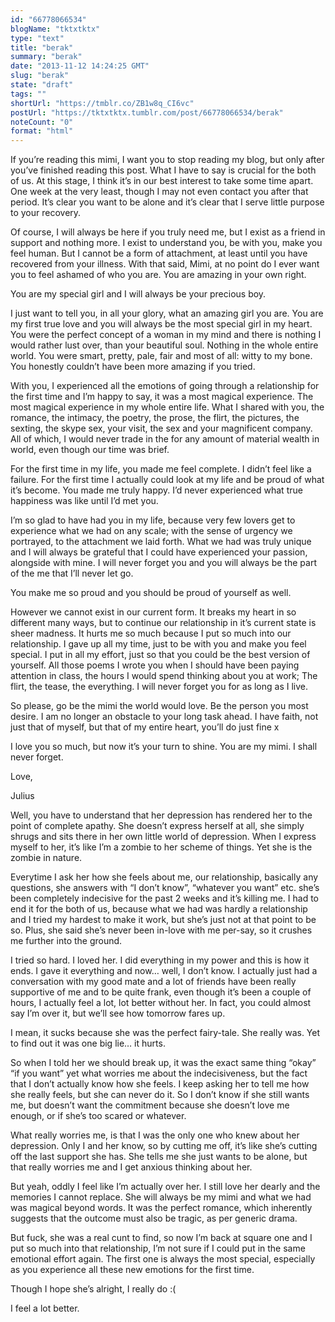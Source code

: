 ```yaml
---
id: "66778066534"
blogName: "tktxtktx"
type: "text"
title: "berak"
summary: "berak"
date: "2013-11-12 14:24:25 GMT"
slug: "berak"
state: "draft"
tags: ""
shortUrl: "https://tmblr.co/ZB1w8q_CI6vc"
postUrl: "https://tktxtktx.tumblr.com/post/66778066534/berak"
noteCount: "0"
format: "html"
---
```


If you’re reading this mimi, I want you to stop reading my blog, but only after you’ve finished reading this post. What I have to say is crucial for the both of us. At this stage, I think it’s in our best interest to take some time apart. One week at the very least, though I may not even contact you after that period. It’s clear you want to be alone and it’s clear that I serve little purpose to your recovery.

Of course, I will always be here if you truly need me, but I exist as a friend in support and nothing more. I exist to understand you, be with you, make you feel human. But I cannot be a form of attachment, at least until you have recovered from your illness. With that said, Mimi, at no point do I ever want you to feel ashamed of who you are. You are amazing in your own right.

You are my special girl and I will always be your precious boy. 

I just want to tell you, in all your glory, what an amazing girl you are. You are my first true love and you will always be the most special girl in my heart. You were the perfect concept of a woman in my mind and there is nothing I would rather lust over, than your beautiful soul. Nothing in the whole entire world. You were smart, pretty, pale, fair and most of all: witty to my bone. You honestly couldn’t have been more amazing if you tried. 

With you, I experienced all the emotions of going through a relationship for the first time and I’m happy to say, it was a most magical experience. The most magical experience in my whole entire life. What I shared with you, the romance, the intimacy, the poetry, the prose, the flirt, the pictures, the sexting, the skype sex, your visit, the sex and your magnificent company. All of which, I would never trade in the for any amount of material wealth in world, even though our time was brief.

For the first time in my life, you made me feel complete. I didn’t feel like a failure. For the first time I actually could look at my life and be proud of what it’s become. You made me truly happy. I’d never experienced what true happiness was like until I’d met you. 

I’m so glad to have had you in my life, because very few lovers get to experience what we had on any scale; with the sense of urgency we portrayed, to the attachment we laid forth. What we had was truly unique and I will always be grateful that I could have experienced your passion, alongside with mine. I will never forget you and you will always be the part of the me that I’ll never let go. 

You make me so proud and you should be proud of yourself as well. 

However we cannot exist in our current form. It breaks my heart in so different many ways, but to continue our relationship in it’s current state is sheer madness. It hurts me so much because I put so much into our relationship. I gave up all my time, just to be with you and make you feel special. I put in all my effort, just so that you could be the best version of yourself. All those poems I wrote you when I should have been paying attention in class, the hours I would spend thinking about you at work; The flirt, the tease, the everything. I will never forget you for as long as I live.

So please, go be the mimi the world would love. Be the person you most desire. I am no longer an obstacle to your long task ahead. I have faith, not just that of myself, but that of my entire heart, you’ll do just fine x

I love you so much, but now it’s your turn to shine. You are my mimi. I shall never forget. 

Love,

Julius

Well, you have to understand that her depression has rendered her to the point of complete apathy. She doesn’t express herself at all, she simply shrugs and sits there in her own little world of depression. When I express myself to her, it’s like I’m a zombie to her scheme of things. Yet she is the zombie in nature.

Everytime I ask her how she feels about me, our relationship, basically any questions, she answers with “I don’t know”, “whatever you want” etc. she’s been completely indecisive for the past 2 weeks and it’s killing me. I had to end it for the both of us, because what we had was hardly a relationship and I tried my hardest to make it work, but she’s just not at that point to be so. Plus, she said she’s never been in-love with me per-say, so it crushes me further into the ground.

I tried so hard. I loved her. I did everything in my power and this is how it ends. I gave it everything and now… well, I don’t know. I actually just had a conversation with my good mate and a lot of friends have been really supportive of me and to be quite frank, even though it’s been a couple of hours, I actually feel a lot, lot better without her. In fact, you could almost say I’m over it, but we’ll see how tomorrow fares up.

I mean, it sucks because she was the perfect fairy-tale. She really was. Yet to find out it was one big lie… it hurts.

So when I told her we should break up, it was the exact same thing “okay” “if you want” yet what worries me about the indecisiveness, but the fact that I don’t actually know how she feels. I keep asking her to tell me how she really feels, but she can never do it. So I don’t know if she still wants me, but doesn’t want the commitment because she doesn’t love me enough, or if she’s too scared or whatever.

What really worries me, is that I was the only one who knew about her depression. Only I and her know, so by cutting me off, it’s like she’s cutting off the last support she has. She tells me she just wants to be alone, but that really worries me and I get anxious thinking about her.

But yeah, oddly I feel like I’m actually over her. I still love her dearly and the memories I cannot replace. She will always be my mimi and what we had was magical beyond words. It was the perfect romance, which inherently suggests that the outcome must also be tragic, as per generic drama.

But fuck, she was a real cunt to find, so now I’m back at square one and I put so much into that relationship, I’m not sure if I could put in the same emotional effort again. The first one is always the most special, especially as you experience all these new emotions for the first time.

Though I hope she’s alright, I really do :(

I feel a lot better.